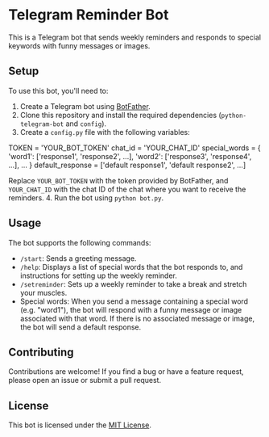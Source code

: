 # Telegram Reminder Bot

This is a Telegram bot that sends weekly reminders and responds to special keywords with funny messages or images.

## Setup

To use this bot, you'll need to:

1. Create a Telegram bot using [BotFather](https://core.telegram.org/bots#6-botfather).
2. Clone this repository and install the required dependencies (`python-telegram-bot` and `config`).
3. Create a `config.py` file with the following variables:

TOKEN = 'YOUR_BOT_TOKEN'
chat_id = 'YOUR_CHAT_ID'
special_words = {
'word1': ['response1', 'response2', ...],
'word2': ['response3', 'response4', ...],
...
}
default_response = ['default response1', 'default response2', ...]

Replace `YOUR_BOT_TOKEN` with the token provided by BotFather, and `YOUR_CHAT_ID` with the chat ID of the chat where you want to receive the reminders.
4. Run the bot using `python bot.py`.

## Usage

The bot supports the following commands:

- `/start`: Sends a greeting message.
- `/help`: Displays a list of special words that the bot responds to, and instructions for setting up the weekly reminder.
- `/setreminder`: Sets up a weekly reminder to take a break and stretch your muscles.
- Special words: When you send a message containing a special word (e.g. "word1"), the bot will respond with a funny message or image associated with that word. If there is no associated message or image, the bot will send a default response.

## Contributing

Contributions are welcome! If you find a bug or have a feature request, please open an issue or submit a pull request.

## License

This bot is licensed under the [MIT License](https://github.com/andreasblaze/weekly-subotnik-bot/blob/main/LICENSE).
